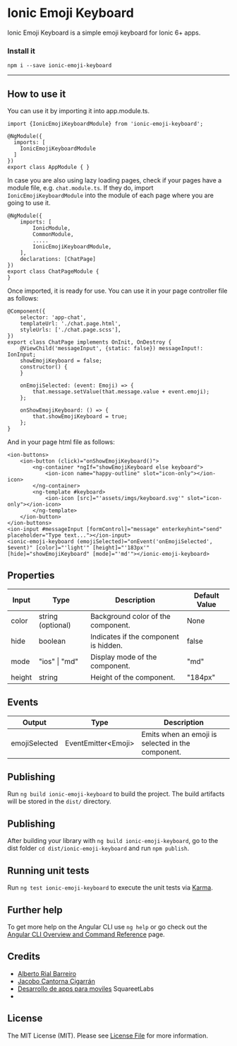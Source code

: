 # Ionic Emoji Keyboard

Ionic Emoji Keyboard is a simple emoji keyboard for Ionic 6+ apps. 

### Install it
```npm i --save ionic-emoji-keyboard```

------------------------
## How to use it

You can use it by importing it into app.module.ts.
```
import {IonicEmojiKeyboardModule} from 'ionic-emoji-keyboard';

@NgModule({
  imports: [
    IonicEmojiKeyboardModule
  ]
})
export class AppModule { }
```
In case you are also using lazy loading pages, check if your pages have a module file, e.g. `chat.module.ts`. If they do, import `IonicEmojiKeyboardModule` into the module of each page where you are going to use it.
```
@NgModule({
    imports: [
        IonicModule,
        CommonModule,
        .....
        IonicEmojiKeyboardModule,
    ],
    declarations: [ChatPage]
})
export class ChatPageModule {
}
```
Once imported, it is ready for use. You can use it in your page controller file as follows:

```
@Component({
    selector: 'app-chat',
    templateUrl: './chat.page.html',
    styleUrls: ['./chat.page.scss'],
})
export class ChatPage implements OnInit, OnDestroy {
    @ViewChild('messageInput', {static: false}) messageInput!: IonInput;
    showEmojiKeyboard = false;
    constructor() {
    }
    
    onEmojiSelected: (event: Emoji) => {
        that.message.setValue(that.message.value + event.emoji);
    };
    
    onShowEmojiKeyboard: () => {
        that.showEmojiKeyboard = true;
    };
}
```
And in your page html file as follows:
```
<ion-buttons>
    <ion-button (click)="onShowEmojiKeyboard()">
        <ng-container *ngIf="showEmojiKeyboard else keyboard">
            <ion-icon name="happy-outline" slot="icon-only"></ion-icon>
        </ng-container>
        <ng-template #keyboard>
            <ion-icon [src]="'assets/imgs/keyboard.svg'" slot="icon-only"></ion-icon>
        </ng-template>
    </ion-button>
</ion-buttons>
<ion-input #messageInput [formControl]="message" enterkeyhint="send" placeholder="Type text..."></ion-input>
<ionic-emoji-keyboard (emojiSelected)="onEvent('onEmojiSelected', $event)" [color]="'light'" [height]="'183px'" [hide]="showEmojiKeyboard" [mode]="'md'"></ionic-emoji-keyboard>
```


## Properties
| Input         | Type                   | Description                              | Default Value |
|---------------|------------------------|------------------------------------------|----------------------|
| color         | string (optional)      | Background color of the component.        | None                |
| hide          | boolean                | Indicates if the component is hidden.     | false                |
| mode          | "ios" \| "md"          | Display mode of the component.            | "md"                 |
| height        | string                 | Height of the component.                  | "184px"              |


## Events
| Output          | Type                  | Description                                                    |
|-----------------|-----------------------|----------------------------------------------------------------|
| emojiSelected   | EventEmitter\<Emoji\>  | Emits when an emoji is selected in the component.               |


## Publishing

Run `ng build ionic-emoji-keyboard` to build the project. The build artifacts will be stored in the `dist/` directory.

## Publishing

After building your library with `ng build ionic-emoji-keyboard`, go to the dist folder `cd dist/ionic-emoji-keyboard` and run `npm publish`.

## Running unit tests

Run `ng test ionic-emoji-keyboard` to execute the unit tests via [Karma](https://karma-runner.github.io).

## Further help

To get more help on the Angular CLI use `ng help` or go check out the [Angular CLI Overview and Command Reference](https://angular.io/cli) page.


## Credits
- [Alberto Rial Barreiro](https://github.com/alberto-rial)
- [Jacobo Cantorna Cigarrán](https://github.com/jcancig)
- [Desarrollo de apps para moviles](https://squareet.com/desarrollo-de-aplicaciones-para-moviles) SquareetLabs
- 
## License
The MIT License (MIT). Please see [License File](LICENSE.md) for more information.
